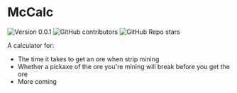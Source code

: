 # McCalc
![Version 0.0.1](https://img.shields.io/badge/version-v0.0.1-blue) 
![GitHub contributors](https://img.shields.io/github/contributors/ceceayo/mccalc)
![GitHub Repo stars](https://img.shields.io/github/stars/ceceayo/mccalc)


A calculator for:
- The time it takes to get an ore when strip mining
- Whether a pickaxe of the ore you're mining will break before you get the ore
- More coming